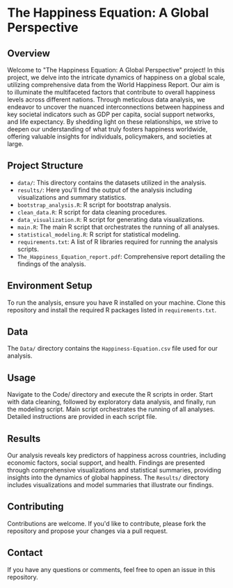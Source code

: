 # The Happiness Equation: A Global Perspective

## Overview
Welcome to "The Happiness Equation: A Global Perspective" project! In this project, we delve into the intricate dynamics of happiness on a global scale, utilizing comprehensive data from the World Happiness Report. Our aim is to illuminate the multifaceted factors that contribute to overall happiness levels across different nations. Through meticulous data analysis, we endeavor to uncover the nuanced interconnections between happiness and key societal indicators such as GDP per capita, social support networks, and life expectancy. By shedding light on these relationships, we strive to deepen our understanding of what truly fosters happiness worldwide, offering valuable insights for individuals, policymakers, and societies at large. 

## Project Structure
- `data/`: This directory contains the datasets utilized in the analysis.
- `results/`: Here you'll find the output of the analysis including visualizations and summary statistics.
- `bootstrap_analysis.R`: R script for bootstrap analysis.
- `clean_data.R`: R script for data cleaning procedures.
- `data_visualization.R`: R script for generating data visualizations.
- `main.R`: The main R script that orchestrates the running of all analyses.
- `statistical_modeling.R`: R script for statistical modeling.
- `requirements.txt`: A list of R libraries required for running the analysis scripts.
- `The_Happiness_Equation_report.pdf`: Comprehensive report detailing the findings of the analysis.

## Environment Setup
To run the analysis, ensure you have R installed on your machine. Clone this repository and install the required R packages listed in `requirements.txt`.

## Data
The `Data/` directory contains the `Happiness-Equation.csv` file used for our analysis.

## Usage
Navigate to the Code/ directory and execute the R scripts in order. Start with data cleaning, followed by exploratory data analysis, and finally, run the modeling script. Main script orchestrates the running of all analyses. Detailed instructions are provided in each script file.

## Results
Our analysis reveals key predictors of happiness across countries, including economic factors, social support, and health. Findings are presented through comprehensive visualizations and statistical summaries, providing insights into the dynamics of global happiness. The `Results/` directory includes visualizations and model summaries that illustrate our findings.

## Contributing
Contributions are welcome. If you'd like to contribute, please fork the repository and propose your changes via a pull request.

## Contact
If you have any questions or comments, feel free to open an issue in this repository.


